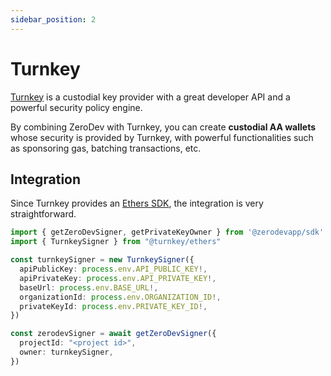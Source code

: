 ```yaml
---
sidebar_position: 2
---
```


# Turnkey

[Turnkey](https://www.turnkey.io/) is a custodial key provider with a great developer API and a powerful security policy engine.

By combining ZeroDev with Turnkey, you can create **custodial AA wallets** whose security is provided by Turnkey, with powerful functionalities such as sponsoring gas, batching transactions, etc.

## Integration

Since Turnkey provides an [Ethers SDK](https://turnkey.readme.io/docs/sign-with-ethers), the integration is very straightforward.

```typescript
import { getZeroDevSigner, getPrivateKeyOwner } from '@zerodevapp/sdk'
import { TurnkeySigner } from "@turnkey/ethers"

const turnkeySigner = new TurnkeySigner({
  apiPublicKey: process.env.API_PUBLIC_KEY!,
  apiPrivateKey: process.env.API_PRIVATE_KEY!,
  baseUrl: process.env.BASE_URL!,
  organizationId: process.env.ORGANIZATION_ID!,
  privateKeyId: process.env.PRIVATE_KEY_ID!,
})

const zerodevSigner = await getZeroDevSigner({
  projectId: "<project id>",
  owner: turnkeySigner,
})
```
